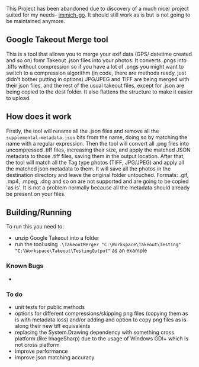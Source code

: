 This Project has been abandoned due to discovery of a much nicer project suited for my needs- [immich-go](https://github.com/simulot/immich-go). It should still work as is but is not going to be maintained anymore.

## Google Takeout Merge tool
This is a tool that allows you to merge your exif data (GPS/ datetime created and so on) fomr Takeout .json files into your photos. It converts .pngs into .tiffs without compression so if you have a lot of .pngs you might want to switch to a compression algorithm (in code, there are methods ready, just didn't bother putting in options)
JPG/JPEG and TIFF are being merged with their json files, and the rest of the usual takeout files, except for .json are being copied to the dest folder. It also flattens the structure to make it easier to upload.

## How does it work
Firstly, the tool will rename all the .json files and remove all the `supplemental-metadata.json` bits from the name, doing so by matching the name with a regular expression.
Then the tool will convert all .png files into uncompressed .tiff files, increasing their size, and apply the matched JSON metadata to those .tiff files, saving them in the output location.
After that, the tool will match all the Tag type photos (TIFF, JPG/JPEG) and apply all the matched json metadata to them.
It will save all the photos in the destination directory and leave the original folder untouched. 
Formats: .gif, .mp4, .mpeg, .dng and so on are not supported and are going to be copied 'as is'. It is not a problem normally because all the metadata should already be present on your files.

## Building/Running
To run this you need to:
- unzip Google Takeout into a folder
- run the tool using `.\TakeoutMerger "C:\Workspace\Takeout\Testing" "C:\Workspace\Takeout\TestingOutput"` as an example

### Known Bugs
- 

### To do
- unit tests for public methods
- options for different compressions/skipping png files (copying them as is with metadata loss) and/or adding and option to copy png files as is along their new tiff equivalents
- replacing the  System.Drawing dependency with something cross platform (like ImageSharp) due to the usage of Windows GDI+ which is not cross platform
- improve performance
- improve json matching accuracy
